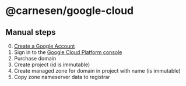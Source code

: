# @carnesen/google-cloud

## Manual steps

0. [Create a Google Account](https://accounts.google.com/SignUp?hl=en)
0. Sign in to the [Google Cloud Platform console](https://console.cloud.google.com)
0. Purchase domain
0. Create project (id is immutable)
0. Create managed zone for domain in project with name (is immutable)
0. Copy zone nameserver data to registrar
